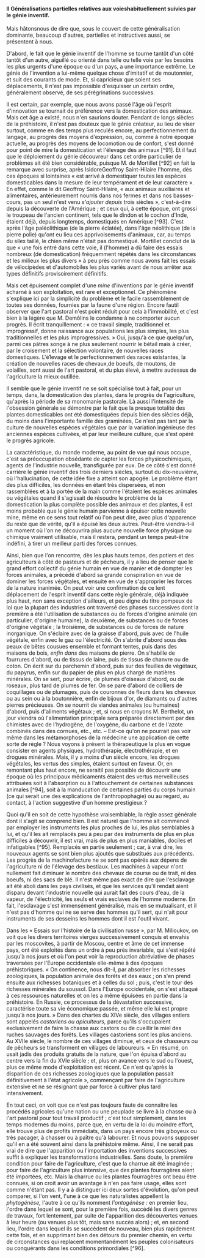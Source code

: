 #### II Généralisations partielles relatives aux voieshabituellement suivies par le génie inventif.

Mais hâtonsnous de dire que, sous le couvert de cette généralisation dominante, beaucoup d'autres, partielles et instructives aussi, se présentent à nous.

D'abord, le fait que le génie inventif de l'homme se tourne tantôt d'un côté tantôt d'un autre, aiguillé ou orienté dans telle ou telle voie par les besoins les plus urgents d'une époque ou d'un pays, a une importance extrême. Le génie de l'invention a lui-même quelque chose d'imitatif et de moutonnier, et suit des courants de mode. Et, si capricieux que soient ses déplacements, il n'est pas impossible d'esquisser un certain ordre, généralement observé, de ses pérégrinations successives.

Il est certain, par exemple, que nous avons passé l'âge où l'esprit d'innovation se tournait de préférence vers la domestication des animaux. Mais cet âge a existé, nous n'en saurions douter. Pendant de longs siècles de la préhistoire, il n'est pas douteux que le génie créateur, au lieu de viser surtout, comme en des temps plus reculés encore, au perfectionnement du langage, au progrès des moyens d'expression, ou, comme à notre époque actuelle, au progrès des moyens de locomotion ou de confort, s'est donné pour point de mire la domestication et l'élevage des animaux [^91]. Et il faut que le déploiement du génie découvreur dans cet ordre particulier de problèmes ait été bien considérable, puisque M. de Mortillet [^92] en fait la remarque avec surprise, après IsidoreGeoffroy Saint-Hilaire l'homme, dès ces époques si lointaines « est arrivé à domestiquer toutes les espèces domesticables dans la mesure de leur tempérament et de leur caractère ». En effet, comme le dit Geoffroy Saint-Hilaire, « aux animaux auxiliaires et alimentaires, antérieurement nourris dans nos fermes et dans nos basses-cours, pas un seul n'est venu _s'ajouter depuis_ trois siècles », c'est-à-dire depuis la découverte de l'Amérique ; et ceux qui, à cette époque, ont grossi le troupeau de l'ancien continent, tels que le dindon et le cochon d'Inde, étaient déjà, depuis longtemps, domestiqués en Amérique [^93]. C'est après l'âge paléolithique (de la pierre éclatée), dans l'âge néolithique (de la pierre polie) qu'ont eu lieu ces apprivoisements d'animaux, car, au temps du silex taillé, le chien même n'était pas domestiqué. Mortillet conclut de là que « une fois entré dans cette voie, il (l'homme) a dû faire des essais nombreux (de domestication) fréquemment répétés dans les circonstances et les milieux les plus divers » à peu près comme nous avons fait les essais de vélocipèdes et d'automobiles les plus variés avant de nous arrêter aux types définitifs provisoirement définitifs.

Mais cet épuisement complet d'une _mine_ d'inventions par le génie inventif acharné à son exploitation, est rare et exceptionnel. Ce phénomène s'explique ici par la simplicité du problème et le facile rassemblement de toutes ses données, fournies par la faune d'une région. Encore fautil observer que l'art pastoral n'est point réduit pour cela à l'immobilité, et c'est bien à la légère que M. Demôlins le condamne à ne comporter aucun progrès. Il écrit tranquillement : « ce travail simple, traditionnel et improgressif, donne naissance aux populations les plus simples, les plus traditionnelles et les plus improgressives. » Oui, jusqu'à ce que quelqu'un, parmi ces pâtres songe à ne plus seulement nourrir le bétail mais à créer, par le croisement et la sélection volontaire, de nouvelles races domestiques. L'é1evage et le perfectionnement des races existantes, la création de nouvelles races de chevaux,de boeufs, de moutons, de volailles, sont aussi de l'art pastoral, et du plus élevé, à mettre audessus de l'agriculture la mieux outillée.

Il semble que le génie inventif ne se soit spécialisé tout à fait, pour un temps, dans, la domestication des plantes, dans le progrès de l'agriculture, qu'après la période de sa monomanie pastorale. Là aussi l'intensité de l'obsession générale se démontre par le fait que la presque totalité des plantes domesticables ont été domestiquées depuis bien des siècles déjà, du moins dans l'importante famille des graminées, Ce n'est pas tant par la culture de nouvelles espèces végétales que par la variation ingénieuse des anciennes espèces cultivées, et par leur meilleure culture, que s'est opéré le progrès agricole.

La caractéristique, du monde moderne, au point de vue qui nous occupe, c'est sa préoccupation obsédante de capter les forces physicochimiques, agents de l'industrie nouvelle, transfigurée par eux. De ce côté s'est donné carrière le génie inventif des trois derniers siècles, surtout du dix-neuvième, où l'hallucination, de cette idée fixe a atteint son apogée. Le problème étant des plus difficiles, les données en étant très dispersées, et non rassemblées et à la portée de la main comme l'étaient les espèces animales ou végétales quand il s'agissait de résoudre le problème de la domestication la plus complète possible des animaux et des plantes, il est moins probable que le génie humain parvienne à épuiser cette nouvelle mine, même en ce sens tout relatif où l'on peut dire, avec plus d'apparence du reste que de vérité, qu'il a épuisé les deux autres. Peut-être viendra-t-il un moment où l'on ne découvrira plus aucune nouvelle force physique ou chimique vraiment utilisable, mais il restera, pendant un temps peut-être indéfini, à tirer un meilleur parti des forces connues.

Ainsi, bien que l'on rencontre, dès les plus hauts temps, des potiers et des agriculteurs à côté de pasteurs et de pêcheurs, il y a lieu de penser que le grand effort collectif du génie humain en vue de manier et de dompter les forces animales, a précédé d'abord sa grande conspiration en vue de dominer les forces végétales, et ensuite en vue de s'approprier les forces de la nature inanimée. On peut voir une confirmation de ce lent déplacement de l'esprit inventif dans cette règle générale, déjà indiquée plus haut, non sans exception d'ailleurs, et peu digne du titre pompeux de loi que la plupart des industries ont traversé des phases successives dont la première a été l'utilisation de substances ou de forces d'origine animale (en particulier, d'origine humaine), la deuxième, de substances ou de forces d'origine végétale ; la troisième, de substances ou de forces de nature inorganique. On s'éclaire avec de la graisse d'abord, puis avec de l'huile végétale, enfin avec le gaz ou l'électricité. On s'abrite d'abord sous des peaux de bêtes cousues ensemble et formant tentes, puis dans des maisons de bois, _enfin dans_ des maisons de pierre. On s'habille de fourrures d'abord, ou de tissus de laine, puis de tissus de chanvre ou de coton. On écrit sur du parchemin d'abord, puis sur des feuilles de végétaux, du papyrus, enfin sur du papier de plus en plus chargé de matières minérales. On se sert, pour écrire, de plumes d'oiseaux d'abord, ou de roseaux, plus tard de plumes de fer. On se pare d'abord de colliers de coquillages ou de plumages, puis de couronnes de fleurs dans les cheveux ou au sein ou à la boutonnière, enfin de bijoux d'or, de diamants ou d'autres pierres précieuses. On se nourrit de viandes animales (ou humaines) d'abord, puis d'aliments végétaux ; et, si nous en croyons M. Berthelot, un jour viendra où l'alimentation principale sera préparée directement par des chimistes avec de l'hydrogène, de l'oxygène, du carbone et de l'azote combinés dans des cornues, etc., etc. – Est-ce qu'on ne pourrait pas voir même dans les métamorphoses de la médecine une application de cette sorte de règle ? Nous voyons à présent la thérapeutique la plus en vogue consister en agents physiques, hydrothérapie, électrothérapie, et en drogues minérales. Mais, il y a moins d'un siècle encore, les drogues végétales, les vertus des simples, étaient surtout en faveur. Or, en remontant plus haut encore, ne seraitil pas possible de découvrir une époque où les principaux médicaments étaient des vertus merveilleuses attribuées soit à l'absorption ou à l'attouchement de certaines substances animales [^94], soit à la manducation de certaines parties du corps humain (ce qui serait une des explications de l'anthropophagie) ou au regard, au contact, à l'action suggestive d'un homme prestigieux ?

Quoi qu'il en soit de cette hypothèse vraisemblable, la règle assez générale dont il s'agit se comprend bien. Il est naturel que l'homme ait commencé par employer les instruments les plus proches de lui, les plus semblables à lui, et qu'il les ait remplacés peu à peu par des instruments de plus en plus difficiles à découvrir, il est vrai, mais de plus en plus maniables, dociles et infatigables [^95]. Remplacés en partie seulement ; car, à vrai dire, les nouveaux agents se sont bien plus ajoutés que substitués aux précédents. Les progrès de la machinofacture ne se sont pas opérés aux dépens de l'agriculture ni de l'élevage des bestiaux. Les machines à vapeur n'ont nullement fait diminuer le nombre des chevaux de course ou de trait, ni des boeufs, ni des sacs de blé. Il n'est même pas exact de dire que l'esclavage ait été aboli dans les pays civilisés, et que les services qu'il rendait aient disparu devant l'industrie nouvelle qui aurait fait des cours d'eau, de la vapeur, de l'électricité, les seuls et vrais esclaves de l'homme moderne. En fait, l'esclavage s'est immensément généralisé, mais en se mutualisant, et il n'est pas d'homme qui ne se serve des hommes qu'il sert, qui n'ait pour instruments de ses desseins les hommes dont il est l'outil vivant.

Dans les « Essais sur l'histoire de la civilisation russe », par M. Milioukov, on voit que les divers territoires vierges successivement conquis et envahis par les moscovites, à partir de Moscou, centre et âme de cet immense pays, ont été exploités dans un ordre à peu près invariable, qui s'est répété jusqu'à nos jours et où l'on peut voir la reproduction abréviative de phases traversées par l'Europe occidentale elle-même à des époques préhistoriques. « On continence, nous dit-il, par absorber les richesses zoologiques, la population animale des forêts et des eaux ; on s'en prend ensuite aux richesses botaniques et à celles du sol ; puis, c'est le tour des richesses minérales du soussol. Dans l'Europe occidentale, on s'est attaqué à ces ressources naturelles et on les a même épuisées en partie dans la préhistoire. En Russie, ce processus de la dévastation successive, caractérise toute sa vie économique passée, et même elle lui est propre jusqu'à nos jours. » Dans des chartes du XIVe siècle, des villages entiers sont appelés _castoriens ou apiculteurs,_ parce qu'ils s'occupaient exclusivement de faire la chasse aux castors ou de cueillir le miel des ruches sauvages des forêts. Les villages castoriens sont les plus anciens. Au XVIIe siècle, le nombre de ces villages diminue, et ceux de chasseurs ou de pêcheurs se transforment en villages de laboureurs. « En résumé, on usait jadis des produits gratuits de la nature, que l'on épuisa d'abord au centre vers la fin du XVIe siècle ; et, plus on avance vers le sud ou l'ouest, plus ce même mode d'exploitation est récent. Ce n'est qu'après la disparition de ces richesses zoologiques que la population passait définitivement à l'état agricole », commençant par faire de l'agriculture extensive et ne se résignant que par force à cultiver plus tard intensivement.

En tout ceci, on voit que ce n'est pas toujours faute de connaître les procédés agricoles qu'une nation ou une peuplade se livre à la chasse ou à l'art pastoral pour tout travail productif ; c'est tout simplement, dans les temps modernes du moins, parce que, en vertu de la loi du moindre effort, elle trouve plus de profits immédiats, dans un pays encore très giboyeux ou très pacager, à chasser ou à paître qu'à labourer. Et nous pouvons supposer qu'il en a été souvent ainsi dans la préhistoire même. Ainsi, il ne serait pas vrai de dire que l'apparition ou l'importation des inventions successives suffit à expliquer les transformations industrielles. Sans doute, la première condition pour faire de l'agriculture, c'est que la charrue ait été imaginée ; pour faire de l'agriculture plus intensive, que des plantes fourragères aient été importées, etc. Mais la charrue ou les plantes fourragères ont beau être connues, si on croit avoir un avantage à n'en pas faire usage, elles sont comme n'étant pas. Il y a à distinguer ici deux sortes d'évolution, qu'on peut comparer, si l'on vent, l'une à ce que les naturalistes appellent la _phytogénèse,_ l'autre à ce qu'ils nomment _l'ontogénèse :_ en premier lieu, l'ordre dans lequel se sont, pour la première fois, succédé les divers genres de travaux, fort lentement, par suite de l'apparition des découvertes venues à leur heure (ou venues plus tôt, mais sans succès alors) ; et, en second lieu, l'ordre dans lequel ils se succèdent de nouveau, bien plus rapidement cette fois, et en supprimant bien des détours du premier chemin, en vertu de circonstances qui replacent momentanément les peuples colonisateurs ou conquérants dans les conditions primordiales [^96].
